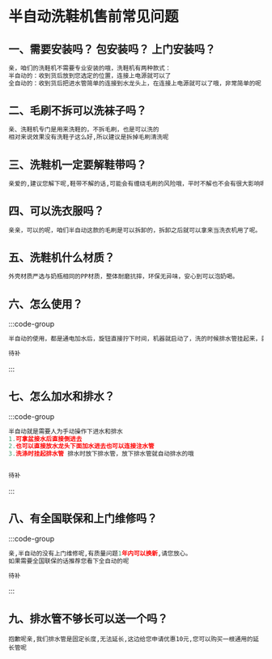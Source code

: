 # 半自动洗鞋机售前常见问题

## 一、需要安装吗？ 包安装吗？ 上门安装吗？

```Python
亲，咱们的洗鞋机不需要专业安装的哦，洗鞋机有两种款式：
半自动的：收到货后放到您选定的位置，连接上电源就可以了
全自动的：收到货后把进水管简单的连接到水龙头上，在连接上电源就可以了哦，非常简单的呢
```

## 二、毛刷不拆可以洗袜子吗？

```Python
亲、洗鞋机专门是用来洗鞋的，不拆毛刷，也是可以洗的
相对来说效果没有洗鞋子这么好,所以建议是拆掉毛刷清洗呢
```

## 三、洗鞋机一定要解鞋带吗？

```Python
亲爱的,建议您解下呢,鞋带不解的话,可能会有缠绕毛刷的风险哦，平时不解也不会有很大影响呢。
```

## 四、可以洗衣服吗？

```Python
亲亲，可以的呢，咱们半自动这款的毛刷是可以拆卸的，拆卸之后就可以拿来当洗衣机用了呢。
```

## 五、洗鞋机什么材质？

```Python
外壳材质严选与奶瓶相同的PP材质，整体耐磨抗摔，环保无异味，安心到可以泡奶喝。
```

## 六、怎么使用？

:::code-group

```Python [半自动]
半自动的使用，都是通电加水后，旋钮直接拧下时间，机器就启动了，洗的时候排水管挂起来，就可以了
```

```Python [全自动]
待补
```

:::

## 七、怎么加水和排水？

:::code-group

```Python [半自动]
半自动就是需要人为手动操作下进水和排水
1.可拿盆接水后直接倒进去
2.也可以直接放水龙头下面加水进去也可以连接注水管
3.洗涤时挂起排水管 排水时放下排水管，放下排水管就自动排水的哦
```

```python [全自动]

待补
```

:::

## 八、有全国联保和上门维修吗？

:::code-group

```Python [半自动]
亲,半自动的没有上门维修呢,有质量问题1年内可以换新,请您放心。
如果需要全国联保的话推荐您看下全自动的呢
```

```Python [全自动]
待补
```

:::

## 九、排水管不够长可以送一个吗？

```
抱歉呢亲,我们排水管是固定长度,无法延长,这边给您申请优惠10元,您可以购买一根通用的延长管呢
```

